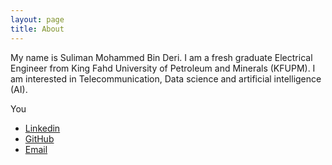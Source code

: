 ```yaml
---
layout: page
title: About
---
```


My name is Suliman Mohammed Bin Deri. I am a fresh graduate Electrical Engineer from King Fahd University of Petroleum and Minerals (KFUPM). I am interested in Telecommunication, Data science and artificial intelligence (AI).

You 

* [Linkedin](www.linkedin.com/in/suliman-bin-deri-319702131)
* [GitHub](https://github.com/SulimanMD)
* [Email](suliman-deri@hotmail.com)


